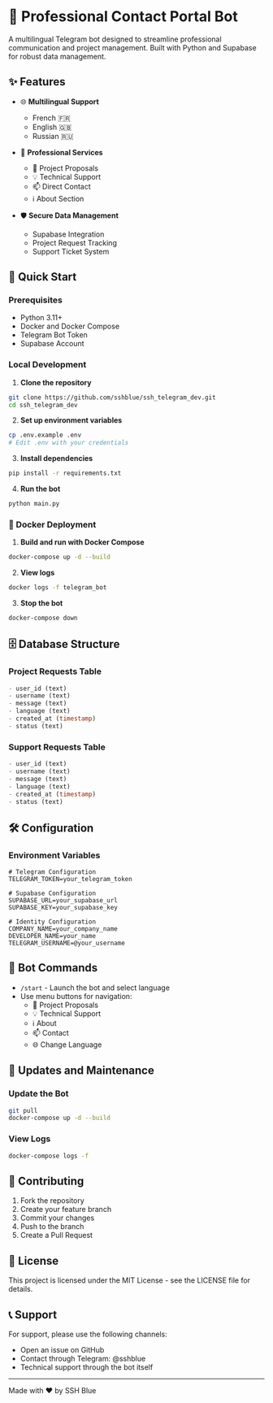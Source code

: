 # 🤖 Professional Contact Portal Bot

A multilingual Telegram bot designed to streamline professional communication and project management. Built with Python and Supabase for robust data management.

## ✨ Features

- 🌐 **Multilingual Support**
  - French 🇫🇷
  - English 🇬🇧
  - Russian 🇷🇺

- 💼 **Professional Services**
  - 🚀 Project Proposals
  - 💡 Technical Support
  - 📫 Direct Contact
  - ℹ️ About Section

- 🛡️ **Secure Data Management**
  - Supabase Integration
  - Project Request Tracking
  - Support Ticket System

## 🚀 Quick Start

### Prerequisites

- Python 3.11+
- Docker and Docker Compose
- Telegram Bot Token
- Supabase Account

### Local Development

1. **Clone the repository**
```bash
git clone https://github.com/sshblue/ssh_telegram_dev.git
cd ssh_telegram_dev
```

2. **Set up environment variables**
```bash
cp .env.example .env
# Edit .env with your credentials
```

3. **Install dependencies**
```bash
pip install -r requirements.txt
```

4. **Run the bot**
```bash
python main.py
```

### 🐳 Docker Deployment

1. **Build and run with Docker Compose**
```bash
docker-compose up -d --build
```

2. **View logs**
```bash
docker logs -f telegram_bot
```

3. **Stop the bot**
```bash
docker-compose down
```

## 🗄️ Database Structure

### Project Requests Table
```sql
- user_id (text)
- username (text)
- message (text)
- language (text)
- created_at (timestamp)
- status (text)
```

### Support Requests Table
```sql
- user_id (text)
- username (text)
- message (text)
- language (text)
- created_at (timestamp)
- status (text)
```

## 🛠️ Configuration

### Environment Variables
```env
# Telegram Configuration
TELEGRAM_TOKEN=your_telegram_token

# Supabase Configuration
SUPABASE_URL=your_supabase_url
SUPABASE_KEY=your_supabase_key

# Identity Configuration
COMPANY_NAME=your_company_name
DEVELOPER_NAME=your_name
TELEGRAM_USERNAME=@your_username
```

## 📱 Bot Commands

- `/start` - Launch the bot and select language
- Use menu buttons for navigation:
  - 🚀 Project Proposals
  - 💡 Technical Support
  - ℹ️ About
  - 📫 Contact
  - 🌐 Change Language

## 🔄 Updates and Maintenance

### Update the Bot
```bash
git pull
docker-compose up -d --build
```

### View Logs
```bash
docker-compose logs -f
```

## 🤝 Contributing

1. Fork the repository
2. Create your feature branch
3. Commit your changes
4. Push to the branch
5. Create a Pull Request

## 📄 License

This project is licensed under the MIT License - see the LICENSE file for details.

## 📞 Support

For support, please use the following channels:
- Open an issue on GitHub
- Contact through Telegram: @sshblue
- Technical support through the bot itself

---
Made with ❤️ by SSH Blue

